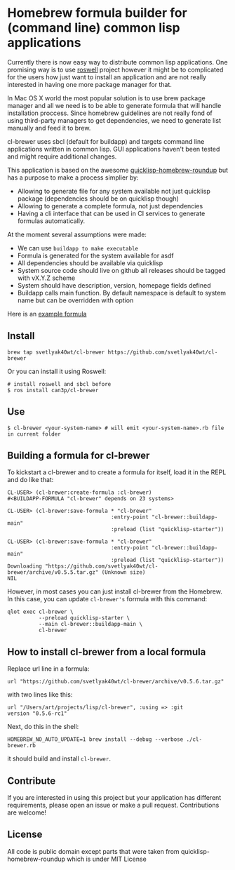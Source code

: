 # Homebrew formula builder for (command line) common lisp applications

Currently there is now easy way to distribute common lisp applications.
One promising way is to use [roswell](https://github.com/roswell/roswell) project
however it might be to complicated for the users how just want to install
an application and are not really interested in having one more package manager
for that.

In Mac OS X world the most popular solution is to use brew package manager and all
we need is to be able to generate formula that will handle installation proccess.
Since homebrew guidelines are not really fond of using third-party managers to
get dependencies, we need to generate list manually and feed it to brew.

cl-brewer uses sbcl (default for buildapp) and targets command line applications
written in common lisp. GUI applications haven't been tested and might require additional
changes.

This application is based on the awesome [quicklisp-homebrew-roundup](https://github.com/benesch/quicklisp-homebrew-roundup)
but has a purpose to make a process simplier by:

* Allowing to generate file for any system available not just quicklisp package (dependencies should be on quicklisp though)
* Allowing to generate a complete formula, not just dependencies
* Having a cli interface that can be used in CI services to generate formulas automatically.

At the moment several assumptions were made:

* We can use `buildapp to make executable`
* Formula is generated for the system available for asdf
* All dependencies should be available via quicklisp
* System source code should live on github all releases should be tagged with vX.Y.Z scheme
* System should have description, version, homepage fields defined
* Buildapp calls main function. By default namespace is default to system name but can be overridden with option

Here is an [example formula](https://github.com/can3p/homebrew-cl-journal/blob/master/cl-journal.rb)

## Install

```
brew tap svetlyak40wt/cl-brewer https://github.com/svetlyak40wt/cl-brewer
```

Or you can install it using Roswell:

```
# install roswell and sbcl before
$ ros install can3p/cl-brewer
```


## Use

```
$ cl-brewer <your-system-name> # will emit <your-system-name>.rb file in current folder
```

## Building a formula for cl-brewer

To kickstart a cl-brewer and to create a formula for itself, load it in the REPL and do like that:

```
CL-USER> (cl-brewer:create-formula :cl-brewer)
#<BUILDAPP-FORMULA "cl-brewer" depends on 23 systems>

CL-USER> (cl-brewer:save-formula * "cl-brewer"
                                 :entry-point "cl-brewer::buildapp-main"
                                 :preload (list "quicklisp-starter"))

CL-USER> (cl-brewer:save-formula * "cl-brewer"
                                 :entry-point "cl-brewer::buildapp-main"
                                 :preload (list "quicklisp-starter"))
Downloading "https://github.com/svetlyak40wt/cl-brewer/archive/v0.5.5.tar.gz" (Unknown size)
NIL
```

However, in most cases you can just install cl-brewer from the Homebrew. In this case,
you can update `cl-brewer's` formula with this command:

    qlot exec cl-brewer \
              --preload quicklisp-starter \
              --main cl-brewer::buildapp-main \
              cl-brewer

## How to install cl-brewer from a local formula

Replace url line in a formula:

    url "https://github.com/svetlyak40wt/cl-brewer/archive/v0.5.6.tar.gz"

with two lines like this:

    url "/Users/art/projects/lisp/cl-brewer", :using => :git
    version "0.5.6-rc1"
    
Next, do this in the shell:

    HOMEBREW_NO_AUTO_UPDATE=1 brew install --debug --verbose ./cl-brewer.rb

it should build and install `cl-brewer`.

## Contribute

If you are interested in using this project but your application has different requirements,
please open an issue or make a pull request. Contributions are welcome!

## License

All code is public domain except parts that were taken from quicklisp-homebrew-roundup which is under MIT License
